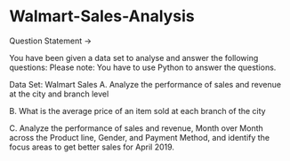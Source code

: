 # Walmart-Sales-Analysis

Question Statement ->

You have been given a data set to analyse and answer the following questions: Please
note: You have to use Python to answer the questions.

Data Set: Walmart Sales
A. Analyze the performance of sales and revenue at the city and branch level

B. What is the average price of an item sold at each branch of the city 

C. Analyze the performance of sales and revenue, Month over Month across the Product
line, Gender, and Payment Method, and identify the focus areas to get better sales for
April 2019.
